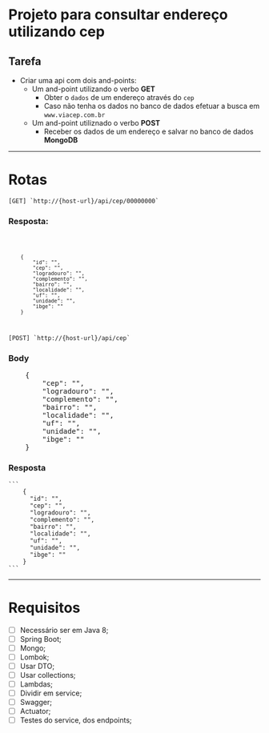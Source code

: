 # Projeto para consultar endereço utilizando cep 

## Tarefa
- Criar uma api com dois and-points:
	- Um and-point utilizando o verbo **GET** 
		- Obter o `dados` de um endereço através do `cep` 
		- Caso não tenha os dados no banco de dados efetuar a busca em `www.viacep.com.br`
	- Um and-point utiliznado o verbo **POST** 
		- Receber os dados de um endereço e salvar no banco de dados **MongoDB**

---

# Rotas

    [GET] `http://{host-url}/api/cep/00000000`

### Resposta:
<code>
    
    	{
    		"id": "",
    		"cep": "",
    		"logradouro": "",
    		"complemento": "",
    		"bairro": "",
    		"localidade": "",
    		"uf": "",
    		"unidade": "",
    		"ibge": ""
    	}    
</code>

    [POST] `http://{host-url}/api/cep`

### Body

<pre>
    {
    	"cep": "",
    	"logradouro": "",
    	"complemento": "",
    	"bairro": "",
    	"localidade": "",
    	"uf": "",
    	"unidade": "",
    	"ibge": ""
    }
</pre>

### Resposta

    ```
     	{
          "id": "",
          "cep": "",
          "logradouro": "",
          "complemento": "",
          "bairro": "",
          "localidade": "",
          "uf": "",
          "unidade": "",
          "ibge": ""
        }
    ```

---

# Requisitos

- [ ] Necessário ser em Java 8;
- [ ] Spring Boot;
- [ ] Mongo;
- [ ] Lombok;
- [ ] Usar DTO;
- [ ] Usar collections;
- [ ] Lambdas;
- [ ] Dividir em service;
- [ ] Swagger;
- [ ] Actuator;
- [ ] Testes do service, dos endpoints;